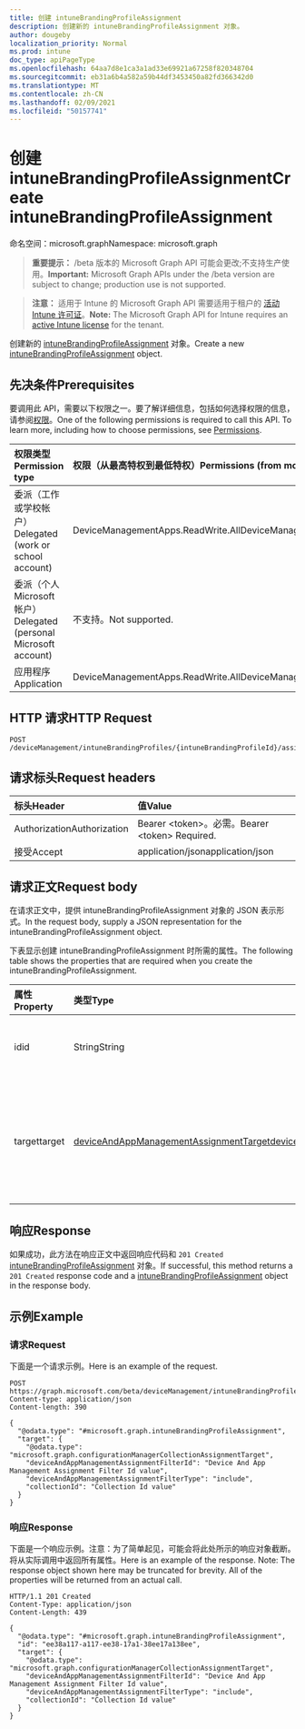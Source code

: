 ```yaml
---
title: 创建 intuneBrandingProfileAssignment
description: 创建新的 intuneBrandingProfileAssignment 对象。
author: dougeby
localization_priority: Normal
ms.prod: intune
doc_type: apiPageType
ms.openlocfilehash: 64aa7d8e1ca3a1ad33e69921a67258f820348704
ms.sourcegitcommit: eb31a6b4a582a59b44df3453450a82fd366342d0
ms.translationtype: MT
ms.contentlocale: zh-CN
ms.lasthandoff: 02/09/2021
ms.locfileid: "50157741"
---
```

# <a name="create-intunebrandingprofileassignment"></a><span data-ttu-id="cc084-103">创建 intuneBrandingProfileAssignment</span><span class="sxs-lookup"><span data-stu-id="cc084-103">Create intuneBrandingProfileAssignment</span></span>

<span data-ttu-id="cc084-104">命名空间：microsoft.graph</span><span class="sxs-lookup"><span data-stu-id="cc084-104">Namespace: microsoft.graph</span></span>

> <span data-ttu-id="cc084-105">**重要提示：** /beta 版本的 Microsoft Graph API 可能会更改;不支持生产使用。</span><span class="sxs-lookup"><span data-stu-id="cc084-105">**Important:** Microsoft Graph APIs under the /beta version are subject to change; production use is not supported.</span></span>

> <span data-ttu-id="cc084-106">**注意：** 适用于 Intune 的 Microsoft Graph API 需要适用于租户的 [活动 Intune 许可证](https://go.microsoft.com/fwlink/?linkid=839381)。</span><span class="sxs-lookup"><span data-stu-id="cc084-106">**Note:** The Microsoft Graph API for Intune requires an [active Intune license](https://go.microsoft.com/fwlink/?linkid=839381) for the tenant.</span></span>

<span data-ttu-id="cc084-107">创建新的 [intuneBrandingProfileAssignment](../resources/intune-wip-intunebrandingprofileassignment.md) 对象。</span><span class="sxs-lookup"><span data-stu-id="cc084-107">Create a new [intuneBrandingProfileAssignment](../resources/intune-wip-intunebrandingprofileassignment.md) object.</span></span>

## <a name="prerequisites"></a><span data-ttu-id="cc084-108">先决条件</span><span class="sxs-lookup"><span data-stu-id="cc084-108">Prerequisites</span></span>
<span data-ttu-id="cc084-p101">要调用此 API，需要以下权限之一。要了解详细信息，包括如何选择权限的信息，请参阅[权限](/graph/permissions-reference)。</span><span class="sxs-lookup"><span data-stu-id="cc084-p101">One of the following permissions is required to call this API. To learn more, including how to choose permissions, see [Permissions](/graph/permissions-reference).</span></span>

|<span data-ttu-id="cc084-111">权限类型</span><span class="sxs-lookup"><span data-stu-id="cc084-111">Permission type</span></span>|<span data-ttu-id="cc084-112">权限（从最高特权到最低特权）</span><span class="sxs-lookup"><span data-stu-id="cc084-112">Permissions (from most to least privileged)</span></span>|
|:---|:---|
|<span data-ttu-id="cc084-113">委派（工作或学校帐户）</span><span class="sxs-lookup"><span data-stu-id="cc084-113">Delegated (work or school account)</span></span>|<span data-ttu-id="cc084-114">DeviceManagementApps.ReadWrite.All</span><span class="sxs-lookup"><span data-stu-id="cc084-114">DeviceManagementApps.ReadWrite.All</span></span>|
|<span data-ttu-id="cc084-115">委派（个人 Microsoft 帐户）</span><span class="sxs-lookup"><span data-stu-id="cc084-115">Delegated (personal Microsoft account)</span></span>|<span data-ttu-id="cc084-116">不支持。</span><span class="sxs-lookup"><span data-stu-id="cc084-116">Not supported.</span></span>|
|<span data-ttu-id="cc084-117">应用程序</span><span class="sxs-lookup"><span data-stu-id="cc084-117">Application</span></span>|<span data-ttu-id="cc084-118">DeviceManagementApps.ReadWrite.All</span><span class="sxs-lookup"><span data-stu-id="cc084-118">DeviceManagementApps.ReadWrite.All</span></span>|

## <a name="http-request"></a><span data-ttu-id="cc084-119">HTTP 请求</span><span class="sxs-lookup"><span data-stu-id="cc084-119">HTTP Request</span></span>
<!-- {
  "blockType": "ignored"
}
-->
``` http
POST /deviceManagement/intuneBrandingProfiles/{intuneBrandingProfileId}/assignments
```

## <a name="request-headers"></a><span data-ttu-id="cc084-120">请求标头</span><span class="sxs-lookup"><span data-stu-id="cc084-120">Request headers</span></span>
|<span data-ttu-id="cc084-121">标头</span><span class="sxs-lookup"><span data-stu-id="cc084-121">Header</span></span>|<span data-ttu-id="cc084-122">值</span><span class="sxs-lookup"><span data-stu-id="cc084-122">Value</span></span>|
|:---|:---|
|<span data-ttu-id="cc084-123">Authorization</span><span class="sxs-lookup"><span data-stu-id="cc084-123">Authorization</span></span>|<span data-ttu-id="cc084-124">Bearer &lt;token&gt;。必需。</span><span class="sxs-lookup"><span data-stu-id="cc084-124">Bearer &lt;token&gt; Required.</span></span>|
|<span data-ttu-id="cc084-125">接受</span><span class="sxs-lookup"><span data-stu-id="cc084-125">Accept</span></span>|<span data-ttu-id="cc084-126">application/json</span><span class="sxs-lookup"><span data-stu-id="cc084-126">application/json</span></span>|

## <a name="request-body"></a><span data-ttu-id="cc084-127">请求正文</span><span class="sxs-lookup"><span data-stu-id="cc084-127">Request body</span></span>
<span data-ttu-id="cc084-128">在请求正文中，提供 intuneBrandingProfileAssignment 对象的 JSON 表示形式。</span><span class="sxs-lookup"><span data-stu-id="cc084-128">In the request body, supply a JSON representation for the intuneBrandingProfileAssignment object.</span></span>

<span data-ttu-id="cc084-129">下表显示创建 intuneBrandingProfileAssignment 时所需的属性。</span><span class="sxs-lookup"><span data-stu-id="cc084-129">The following table shows the properties that are required when you create the intuneBrandingProfileAssignment.</span></span>

|<span data-ttu-id="cc084-130">属性</span><span class="sxs-lookup"><span data-stu-id="cc084-130">Property</span></span>|<span data-ttu-id="cc084-131">类型</span><span class="sxs-lookup"><span data-stu-id="cc084-131">Type</span></span>|<span data-ttu-id="cc084-132">说明</span><span class="sxs-lookup"><span data-stu-id="cc084-132">Description</span></span>|
|:---|:---|:---|
|<span data-ttu-id="cc084-133">id</span><span class="sxs-lookup"><span data-stu-id="cc084-133">id</span></span>|<span data-ttu-id="cc084-134">String</span><span class="sxs-lookup"><span data-stu-id="cc084-134">String</span></span>|<span data-ttu-id="cc084-135">实体的唯一标识符。</span><span class="sxs-lookup"><span data-stu-id="cc084-135">Unique identifier of the entity.</span></span>|
|<span data-ttu-id="cc084-136">target</span><span class="sxs-lookup"><span data-stu-id="cc084-136">target</span></span>|[<span data-ttu-id="cc084-137">deviceAndAppManagementAssignmentTarget</span><span class="sxs-lookup"><span data-stu-id="cc084-137">deviceAndAppManagementAssignmentTarget</span></span>](../resources/intune-shared-deviceandappmanagementassignmenttarget.md)|<span data-ttu-id="cc084-138">品牌配置文件分配到的分配目标。</span><span class="sxs-lookup"><span data-stu-id="cc084-138">Assignment target that the branding profile is assigned to.</span></span>|



## <a name="response"></a><span data-ttu-id="cc084-139">响应</span><span class="sxs-lookup"><span data-stu-id="cc084-139">Response</span></span>
<span data-ttu-id="cc084-140">如果成功，此方法在响应正文中返回响应代码和 `201 Created` [intuneBrandingProfileAssignment](../resources/intune-wip-intunebrandingprofileassignment.md) 对象。</span><span class="sxs-lookup"><span data-stu-id="cc084-140">If successful, this method returns a `201 Created` response code and a [intuneBrandingProfileAssignment](../resources/intune-wip-intunebrandingprofileassignment.md) object in the response body.</span></span>

## <a name="example"></a><span data-ttu-id="cc084-141">示例</span><span class="sxs-lookup"><span data-stu-id="cc084-141">Example</span></span>

### <a name="request"></a><span data-ttu-id="cc084-142">请求</span><span class="sxs-lookup"><span data-stu-id="cc084-142">Request</span></span>
<span data-ttu-id="cc084-143">下面是一个请求示例。</span><span class="sxs-lookup"><span data-stu-id="cc084-143">Here is an example of the request.</span></span>
``` http
POST https://graph.microsoft.com/beta/deviceManagement/intuneBrandingProfiles/{intuneBrandingProfileId}/assignments
Content-type: application/json
Content-length: 390

{
  "@odata.type": "#microsoft.graph.intuneBrandingProfileAssignment",
  "target": {
    "@odata.type": "microsoft.graph.configurationManagerCollectionAssignmentTarget",
    "deviceAndAppManagementAssignmentFilterId": "Device And App Management Assignment Filter Id value",
    "deviceAndAppManagementAssignmentFilterType": "include",
    "collectionId": "Collection Id value"
  }
}
```

### <a name="response"></a><span data-ttu-id="cc084-144">响应</span><span class="sxs-lookup"><span data-stu-id="cc084-144">Response</span></span>
<span data-ttu-id="cc084-p102">下面是一个响应示例。注意：为了简单起见，可能会将此处所示的响应对象截断。将从实际调用中返回所有属性。</span><span class="sxs-lookup"><span data-stu-id="cc084-p102">Here is an example of the response. Note: The response object shown here may be truncated for brevity. All of the properties will be returned from an actual call.</span></span>
``` http
HTTP/1.1 201 Created
Content-Type: application/json
Content-Length: 439

{
  "@odata.type": "#microsoft.graph.intuneBrandingProfileAssignment",
  "id": "ee38a117-a117-ee38-17a1-38ee17a138ee",
  "target": {
    "@odata.type": "microsoft.graph.configurationManagerCollectionAssignmentTarget",
    "deviceAndAppManagementAssignmentFilterId": "Device And App Management Assignment Filter Id value",
    "deviceAndAppManagementAssignmentFilterType": "include",
    "collectionId": "Collection Id value"
  }
}
```




